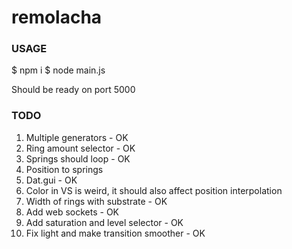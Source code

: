 # remolacha

### USAGE

$ npm i
$ node main.js

Should be ready on port 5000

### TODO

1. Multiple generators - OK
2. Ring amount selector - OK
3. Springs should loop - OK
4. Position to springs
5. Dat.gui - OK
6. Color in VS is weird, it should also affect position interpolation
7. Width of rings with substrate - OK
8. Add web sockets - OK
9. Add saturation and level selector - OK
10. Fix light and make transition smoother - OK